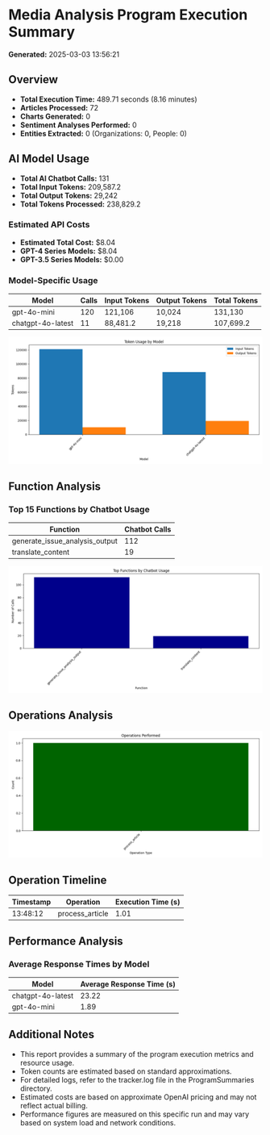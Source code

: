 # Media Analysis Program Execution Summary

**Generated:** 2025-03-03 13:56:21

## Overview

* **Total Execution Time:** 489.71 seconds (8.16 minutes)
* **Articles Processed:** 72
* **Charts Generated:** 0
* **Sentiment Analyses Performed:** 0
* **Entities Extracted:** 0 (Organizations: 0, People: 0)

## AI Model Usage

* **Total AI Chatbot Calls:** 131
* **Total Input Tokens:** 209,587.2
* **Total Output Tokens:** 29,242
* **Total Tokens Processed:** 238,829.2

### Estimated API Costs

* **Estimated Total Cost:** $8.04
* **GPT-4 Series Models:** $8.04
* **GPT-3.5 Series Models:** $0.00

### Model-Specific Usage

| Model | Calls | Input Tokens | Output Tokens | Total Tokens |
|-------|-------|--------------|---------------|-------------|
| gpt-4o-mini | 120 | 121,106 | 10,024 | 131,130 |
| chatgpt-4o-latest | 11 | 88,481.2 | 19,218 | 107,699.2 |

![Model Token Usage](model_usage_20250303_135620.png)

## Function Analysis

### Top 15 Functions by Chatbot Usage

| Function | Chatbot Calls |
|----------|---------------|
| generate_issue_analysis_output | 112 |
| translate_content | 19 |

![Function Calls](function_calls_20250303_135620.png)

## Operations Analysis

![Operations Performed](operations_20250303_135620.png)

## Operation Timeline

| Timestamp | Operation | Execution Time (s) |
|-----------|-----------|-------------------|
| 13:48:12 | process_article | 1.01 |

## Performance Analysis

### Average Response Times by Model

| Model | Average Response Time (s) |
|-------|--------------------------|
| chatgpt-4o-latest | 23.22 |
| gpt-4o-mini | 1.89 |

## Additional Notes

* This report provides a summary of the program execution metrics and resource usage.
* Token counts are estimated based on standard approximations.
* For detailed logs, refer to the tracker.log file in the ProgramSummaries directory.
* Estimated costs are based on approximate OpenAI pricing and may not reflect actual billing.
* Performance figures are measured on this specific run and may vary based on system load and network conditions.
